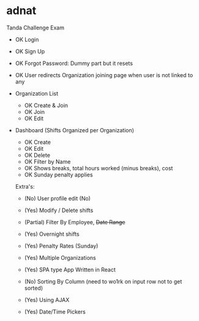 # adnat
Tanda Challenge Exam

- OK Login
- OK Sign Up
- OK Forgot Password: Dummy part but it resets
- OK User redirects Organization joining page when user is not linked to any
- Organization List
  - OK Create & Join
  - OK Join
  - OK Edit

- Dashboard (Shifts Organized per Organization)
  - OK Create
  - OK Edit
  - OK Delete
  - OK Filter by Name
  - OK Shows breaks, total hours worked (minus breaks), cost
  - OK Sunday penalty applies

  Extra's:
   - (No) User profile edit (No)
   - (Yes) Modify / Delete shifts
   - (Partial) Filter By Employee, ~~Date Range~~
   - (Yes) Overnight shifts
   - (Yes) Penalty Rates (Sunday)
   - (Yes) Multiple Organizations

   - (Yes) SPA type App Written in React
   - (No) Sorting By Column (need to wo1rk on input row not to get sorted)
   - (Yes) Using AJAX
   - (Yes) Date/Time Pickers
